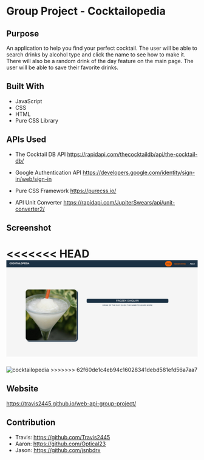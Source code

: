 # Group Project - Cocktailopedia

## Purpose
An application to help you find your perfect cocktail. The user will be able to search drinks by alcohol type and click the name to see how to make it. There will also be a random drink of the day feature on the main page. The user will be able to save their favorite drinks.

## Built With
* JavaScript
* CSS
* HTML
* Pure CSS Library

## APIs Used
* The Cocktail DB API
https://rapidapi.com/thecocktaildb/api/the-cocktail-db/

* Google Authentication API
https://developers.google.com/identity/sign-in/web/sign-in

* Pure CSS Framework
https://purecss.io/

* API Unit Converter
https://rapidapi.com/JupiterSwears/api/unit-converter2/

## Screenshot
<<<<<<< HEAD
![Screen Shot of Page](assets/images/screenshot.png)
=======
<img width="954" alt="cocktailopedia" src="https://gyazo.com/c97a467024e2b785fcd7d199f9b00730">
>>>>>>> 62f60de1c4eb94c16028341debd581efd56a7aa7

## Website
https://travis2445.github.io/web-api-group-project/

## Contribution
- Travis: https://github.com/Travis2445
- Aaron: https://github.com/Optical23
- Jason: https://github.com/jsnbdrx